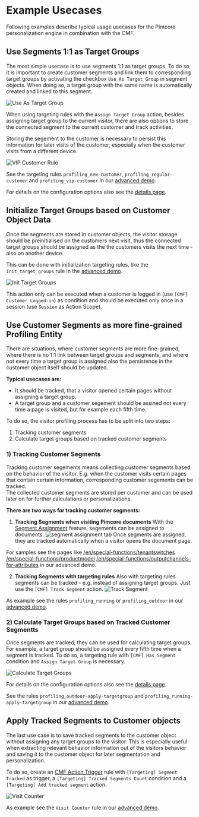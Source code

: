 # Example Usecases

Following examples describe typical usage usecases for the Pimcore personalization engine in combination with the CMF. 


## Use Segments 1:1 as Target Groups
The most simple usecase is to use segments 1:1 as target groups. To do so, it is important to create customer segments 
and link them to corresponding target groups by activating the checkbox `Use As Target Group` in segment objects. When 
doing so, a target group with the same name is automatically created and linked to this segment. 

![Use As Target Group](../img/use-as-target-group.jpg)
 
When using targeting rules with the `Assign Target Group` action, besides assigning target group to the current visitor,
there are also options to store the connected segment to the current customer and track activities. 
 
Storing the segement to the customer is necessary to persist this information for later visits of the customer, especially
when the customer visits from a different device. 
 
![VIP Customer Rule](../img/assign-target-group-vip-customer.jpg)
 
See the targeting rules `profiling_new-customer`, `profiling_regular-customer` and `profiling_vip-customer` in our
[advanced demo](https://demo-advanced.pimcore.org/admin). 
 
  
For details on the configuration options also see the [details page](./01_Additional_Targeting_Role_Components.md).
 
 
## Initialize Target Groups based on Customer Object Data
  
Once the segments are stored in customer objects, the visitor storage should be preinitialised on the customers next 
visit, thus the connected target groups should be assigned as the the customers visits the next time - also on another
device. 

This can be done with initialization targeting rules, like the `init_target_groups` rule in the 
[advanced demo](https://demo-advanced.pimcore.org/admin). 


![Init Target Groups](../img/init-target-groups.jpg)

This action only can be executed when a customer is logged in (use `[CMF] Customer Logged-in`) as condition and should be 
executed only once in a session (use `Session` as Action Scope). 



## Use Customer Segments as more fine-grained Profiling Entity

There are situations, where customer segments are more fine-grained, where there is no 1:1 link between target groups 
and segments, and where not every time a target group is assigned also the persistence in the customer object itself should
be updated.

**Typical usecases are:** 
* It should be tracked, that a visitor opened certain pages without assigning a target group.  
* A target group and a customer segement should be assined not every time a page is visited, but for example each fifth time. 


To do so, the visitor profiling process has to be split into two steps: 
1) Tracking customer segments
2) Calculate target groups based on tracked customer segments

 
### 1) Tracking Customer Segments

Tracking customer segements means collecting customer segments based on the behavior of the visitor. E.g. when the 
customer visits certain pages that contain certain information, corresponding customer segements can be tracked.  
The collected customer segments are stored per customer and can be used later on for further calculations or personalizations.    


**There are two ways for tracking customer segments:** 

1) **Tracking Segments when visiting Pimcore documents**
With the [Segment Assignment](../12_SegmentAssignment.md) feature, segements can be assigned to documents. 
![segment assignment tab](../img/segment-assignment.jpg)
Once segments are assigned, they are tracked automatically when a visitor opens the document page. 

For samples see the pages like 
[/en/special-functions/tenantswitches]([https://demo-advanced.pimcore.org/en/special-functions/tenantswitches])
[/en/special-functions/productmodel](https://demo-advanced.pimcore.org/en/special-functions/productmodel)
[/en/special-functions/outputchannels-for-attributes](https://demo-advanced.pimcore.org/en/special-functions/outputchannels-for-attributes)
in our advanced demo. 

2) **Tracking Segments with targeting rules**
Also with targeting rules segments can be tracked - e.g. instead of assigning target groups. Just use the 
`[CMF] Track Segment` action. 
![Track Segment](../img/track-segment.jpg) 
 
As example see the rules `profiling_running` or `profiling_outdoor` in our [advanced demo](https://demo-advanced.pimcore.org/admin). 


### 2) Calculate Target Groups based on Tracked Customer Segmentts

Once segments are tracked, they can be used for calculating target groups. For example, a target group should be assigned 
every fifth time when a segment is tracked. To do so, a targeting rule with `[CMF] Has Segment` condition and 
`Assign Target Group` is necessary.

![Calculate Target Groups](../img/calculate-target-groups.jpg)

For details on the configuration options also see the [details page](./01_Additional_Targeting_Role_Components.md).
 
See the rules `profiling_outdoor-apply-targetgroup` and `profiling_running-apply-targetgroup` in our 
[advanced demo](https://demo-advanced.pimcore.org/admin).



## Apply Tracked Segments to Customer objects

The last use case is to save tracked segments to the customer object without assigning any target groups to the visitor. 
This is especially useful when extracting relevant behavior information out of the visitors behavior and saving it to the
customer object for later segmentation and personalization. 

To do so, create an [CMF Action Trigger](../22_ActionTrigger.md) rule with `[Targeting] Segment Tracked` as trigger, 
a `[Targeting] Tracked Segments Count` condition and a `[Targeting] Add tracked segment` action. 

![Visit Counter](../img/visitcounter.jpg)

As example see the `Visit Counter` rule in our [advanced demo](https://demo-advanced.pimcore.org/admin).

